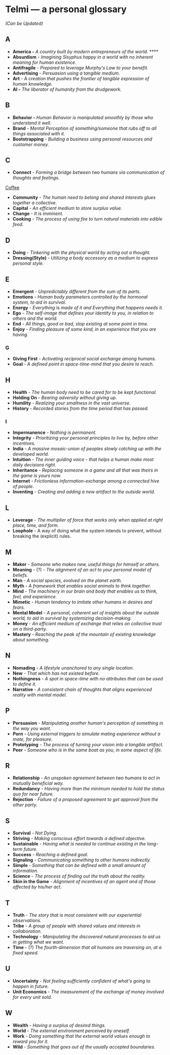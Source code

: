 # Telmi — a personal glossary

*(Can be Updated)* 

## A

- **America -** *A country built by modern entrepreneurs of the world.*   ****
- **Absurdism** - *Imagining Sisyphus happy in a world with no inherent meaning for human existence.*
- **Antifragile** - *Prepared to leverage Murphy's Law to your benefit.*
- **Advertising** - *Persuasion using a tangible medium.*
- **Art** - A c*reation that pushes the frontier of tangible expression of human knowledge.*
- **AI -** *The liberator of humanity from the drudgework.*

## **B**

- **Behavior -** *Human Behavior is manipulated smoothly by those who understand it well.*
- **Brand** - *Mental Perception of something/someone that rubs off to all things associated with it.*
- **Bootstrapping** - *Building a business using personal resources and customer money.*

## C

- **Connect** - *Forming a bridge between two humans via communication of thoughts and feelings.*

[Coffee](Telmi%20a%20personal%20glossary%20d717c0136c54481aa54a39be5a7b70bc/Coffee%20a0fc23f9ad5146828927b1fa7bcaa9f7.md)

- **Community** - *The human need to belong and shared interests glues together a collective.*
- **Capital** - *An efficient medium to store surplus value.*
- **Change** - *It is imminent.*
- **Cooking** - *The process of using fire to turn natural materials into edible feed.*

## D

- **Doing** - *Tinkering with the physical world by acting out a thought.*
- **Dressing(Style)** - *Utilizing a body accessory as a medium to express personal style.*

## E

- **Emergent** - *Unpredictably different from the sum of its parts.*
- **Emotions** - *Human body parameters controlled by the hormonal system, to aid in survival.*
- **Energy** - *Everything* is *made of it and Everything that happens needs it.*
- **Ego** - *The self-image that defines your identity to you, in relation to others and the world.*
- **End** - *All things, good or bad, stop existing at some point in time.*
- **Enjoy** - *Finding pleasure of some kind, in an experience that you are having.*

### **G**

- **Giving First** - *Activating reciprocal social exchange among humans.*
- **Goal** - *A defined point in space-time-mind that you desire to reach.*

## H

- **Health** - *The human body need to be cared for to be kept functional.*
- **Holding On** - *Bearing adversity without giving up.*
- **Humility** - *Realizing your smallness in the vast universe.*
- **History** - *Recorded stories from the time period that has passed.*

### I

- **Impermanence**  - *Nothing is permanent.*
- **Integrity** - *Prioritizing your personal principles to live by, before other incentives.*
- **India** - *A massive mosaic-union of peoples slowly catching up with the developed world.*
- **Intuition** - *The inner guiding voice - that helps a human make most daily decisions right.*
- **Inheritance** - *Replacing someone in a game and all that was theirs in the game is yours now.*
- **Internet** - *Frictionless information-exchange among a connected hive of people.*
- **Inventing** - *Creating and adding a new artifact to the outside world.*

## L

- **Leverage** - *The multiplier of force that works only when applied at right place, time, and form.*
- **Loophole** - A way of doing what the system intends to prevent, without breaking the (explicit) rules.

## M

- **Maker** - *Someone who makes new, useful things for himself or others.*
- **Meaning** - (?) - *The alignment of an act to your personal model of beliefs.*
- **Man** - *A social species, evolved on the planet earth.*
- **Myth** - *A framework that enables social animals to think together.*
- **Mind** - *The machinery in our brain and body that enables us to think, feel, and experience.*
- **Mimetic** - *Human tendency to imitate other humans in desires and fears.*
- **Mental Model** - *A personal, coherent set of insights about the outside world, to aid in survival by systemizing decision-making.*
- **Money** - *An efficient medium of exchange that relies on collective trust on a third-party.*
- **Mastery** - *Reaching the peak of the mountain of existing knowledge about something.*

## N

- **Nomading** - *A lifestyle unanchored to any single location.*
- **New** - *That which has not existed before.*
- **Nothingness** - *A spot in space-time with no attributes that can be used to define it.*
- **Narrative** - *A consistent chain of thoughts that aligns experienced reality with mental model*.

## P

- **Persuasion** - *Manipulating another human's perception of something in the way you want.*
- **Porn** - *Using external triggers to simulate mating experience without a mate, for pleasure.*
- **Prototyping** - *The process of turning your vision into a tangible artifact.*
- **Peer** - *Someone who is in the same boat as you, in some aspect of life.*

## R

- **Relationship** - *An unspoken agreement between two humans to act in mutually beneficial way.*
- **Redundancy** - *Having more than the minimum needed to hold the status quo for near future.*
- **Rejection** - *Failure of a proposed agreement to get approval from the other party.*

## S

- **Survival** - *Not Dying.*
- **Striving** - *Making conscious effort towards a defined objective.*
- **Sustainable** - *Having what is needed to continue existing in the long-term future.*
- **Success** - *Reaching a defined goal.*
- **Signaling** - *Communicating something to other humans indirectly.*
- **Simple** - *Something that can be defined with a small amount of information.*
- **Science** - *The process of finding out the truth about the reality.*
- **Skin in the Game** - *Alignment of incentives of an agent and of those affected by his/her act.*

## T

- **Truth** - *The story that is most consistent with our experiential observations.*
- **Tribe** - *A group of people with shared values and interests in collaboration.*
- **Technology** - *Manipulating the discovered natural processes to aid us in getting what we want.*
- **Time** - (?) *The fourth-dimension that all humans are traversing on, at a fixed speed.*

## U

- **Uncertainty** - *Not feeling sufficiently confident of what's going to happen in future.*
- **Unit Economics** - *The measurement of the exchange of money involved for every unit sold.*

## W

- **Wealth** - *Having a surplus of desired things.*
- **World** - *The external environment perceived by oneself.*
- **Work** - *Doing something that the external world values enough to reward you for it.*
- **Wild** - *Something that goes out of the usually accepted boundaries.*